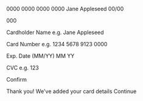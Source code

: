 0000 0000 0000 0000
Jane Appleseed
00/00

000

Cardholder Name
e.g. Jane Appleseed

Card Number
e.g. 1234 5678 9123 0000

Exp. Date (MM/YY)
MM
YY

CVC
e.g. 123

Confirm

  <!-- Completed state start -->

Thank you!
We've added your card details
Continue

